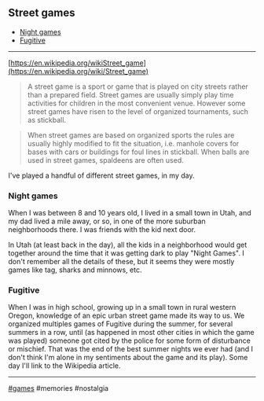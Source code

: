 ## Street games

- [Night games](#night-games)
- [Fugitive](#fugitive)

---

[https://en.wikipedia.org/wikiStreet_game](https://en.wikipedia.org/wiki/Street_game)

> A street game is a sport or game that is played on city streets rather than a
> prepared field. Street games are usually simply play time activities for
> children in the most convenient venue. However some street games have risen to
> the level of organized tournaments, such as stickball.

> When street games are based on organized sports the rules are usually highly
> modified to fit the situation, i.e. manhole covers for bases with cars or
> buildings for foul lines in stickball. When balls are used in street games,
> spaldeens are often used.

I've played a handful of different street games, in my day.

### Night games

When I was between 8 and 10 years old, I lived in a small town in Utah, and my
dad lived a mile away, or so, in one of the more suburban neighborhoods there. I
was friends with the kid next door.

In Utah (at least back in the day), all the kids in a neighborhood would get
together around the time that it was getting dark to play "Night Games". I don't
remember all the details of these, but it seems they were mostly games like tag,
sharks and minnows, etc.

### Fugitive

When I was in high school, growing up in a small town in rural western Oregon,
knowledge of an epic urban street game made its way to us. We organized
multiples games of Fugitive during the summer, for several summers in a row,
until (as happened in most other cities in which the game was played) someone
got cited by the police for some form of disturbance or mischief. That was the
end of the best summer nights we ever had (and I don't think I'm alone in my
sentiments about the game and its play). Some day I'll link to the Wikipedia
article.

---

[#games](games.md) #memories #nostalgia
